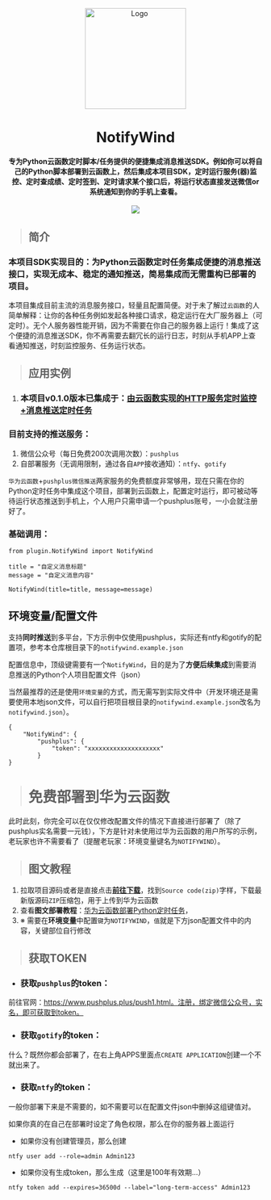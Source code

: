 

<p align="center"><img src="https://testingcf.jsdelivr.net/gh/4444TENSEI/CDN/img/avatar/AngelDog/AngelDog-rounded.png" alt="Logo"
    width="200" height="200"/></p>
<h1 align="center">NotifyWind</h1>
<h4 align="center">专为Python云函数定时脚本/任务提供的便捷集成消息推送SDK。例如你可以将自己的Python脚本部署到云函数上，然后集成本项目SDK，定时运行服务(器)监控、定时查成绩、定时签到、定时请求某个接口后，将运行状态直接发送微信or系统通知到你的手机上查看。</h4>
<p align="center">
<img src="https://img.shields.io/badge/Python-276DC3?style=for-the-badge&logo=python&logoColor=white" />
</p>    



> ## 简介

### 本项目SDK实现目的：为Python云函数定时任务集成便捷的消息推送接口，实现无成本、稳定的通知推送，简易集成而无需重构已部署的项目。

本项目集成目前主流的消息服务接口，轻量且配置简便。对于未了解过`云函数`的人简单解释：让你的各种任务例如发起各种接口请求，稳定运行在大厂服务器上（可定时）。无个人服务器性能开销，因为不需要在你自己的服务器上运行！集成了这个便捷的消息推送SDK，你不再需要去翻冗长的运行日志，时刻从手机APP上查看通知推送，时刻监控服务、任务运行状态。

> ## 应用实例

1. ### 本项目v0.1.0版本已集成于：[由云函数实现的HTTP服务定时监控+消息推送定时任务](https://github.com/4444TENSEI/NotifyMonitor)


### 目前支持的推送服务：

1. 微信公众号（每日免费200次调用次数）：`pushplus`
2. 自部署服务（无调用限制，通过各自`APP`接收通知）：`ntfy`、`gotify`

`华为云函数`+`pushplus微信推送`两家服务的免费额度非常够用，现在只需在你的Python定时任务中集成这个项目，部署到云函数上，配置定时运行，即可被动等待运行状态推送到手机上，个人用户只需申请一个pushplus账号，一小会就注册好了。

### 基础调用：

```
from plugin.NotifyWind import NotifyWind

title = "自定义消息标题"
message = "自定义消息内容"

NotifyWind(title=title, message=message)
```

## 环境变量/配置文件

支持**同时推送**到多平台，下方示例中仅使用pushplus，实际还有ntfy和gotify的配置项，参考本仓库根目录下的`notifywind.example.json`

配置信息中，顶级键需要有一个`NotifyWind`，目的是为了**方便后续集成**到需要消息推送的Python个人项目配置文件（json）

当然最推荐的还是使用`环境变量`的方式，而无需写到实际文件中（开发环境还是需要使用本地json文件，可以自行把项目根目录的`notifywind.example.json`改名为`notifywind.json`）。

```
{
    "NotifyWind": {
        "pushplus": {
            "token": "xxxxxxxxxxxxxxxxxxxx"
        }
}
```

> # 免费部署到华为云函数

此时此刻，你完全可以在仅仅修改配置文件的情况下直接进行部署了（除了pushplus实名需要一元钱），下方是针对未使用过华为云函数的用户所写的示例，老玩家也许不需要看了（提醒老玩家：环境变量键名为`NOTIFYWIND`）。

> ## 图文教程

1. 拉取项目源码或者是直接点击[**前往下载**](https://github.com/4444TENSEI/NotifyMonitor/releases/latest)，找到`Source code(zip)`字样，下载最新版源码`ZIP`压缩包，用于上传到华为云函数
2. 查看**图文部署教程**：[华为云函数部署Python定时任务](https://blog.yokaze.top/archives/930)，
3. ※ 需要在**环境变量**中配置`键`为`NOTIFYWIND`，`值`就是下方json配置文件中的内容，关键部位自行修改

> ## 获取TOKEN
>

- ### 获取`pushplus`的token：

前往官网：https://www.pushplus.plus/push1.html。注册，绑定微信公众号，实名，即可获取到token。

- ### 获取`gotify`的token：

什么？既然你都会部署了，在右上角APPS里面点`CREATE APPLICATION`创建一个不就出来了。

- ### 获取`ntfy`的token：

一般你部署下来是不需要的，如不需要可以在配置文件json中删掉这组键值对。

如果你真的在自己在部署时设定了角色权限，那么在你的服务器上面运行

- 如果你没有创建管理员，那么创建

```
ntfy user add --role=admin Admin123
```

- 如果你没有生成token，那么生成（这里是100年有效期...）

```
ntfy token add --expires=36500d --label="long-term-access" Admin123
```

